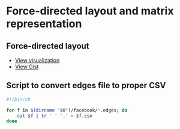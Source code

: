 # Force-directed layout and matrix representation

## Force-directed layout

  - [View visualization](https://bl.ocks.org/tiktaktok/raw/46e6b3530f207af68908f6cacf3e51a4/)
  - [View Gist](https://bl.ocks.org/tiktaktok/raw/46e6b3530f207af68908f6cacf3e51a4/)

## Script to convert edges file to proper CSV

```bash
#!/bin/sh

for f in $(dirname "$0")/facebook/*.edges; do
    cat $f | tr ' ' ',' > $f.csv
done
```
